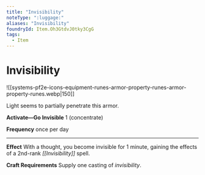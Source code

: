 ```yaml
---
title: "Invisibility"
noteType: ":luggage:"
aliases: "Invisibility"
foundryId: Item.Oh3GtdvJ0tky3CgG
tags:
  - Item
---
```


# Invisibility
![[systems-pf2e-icons-equipment-runes-armor-property-runes-armor-property-runes.webp|150]]

Light seems to partially penetrate this armor.

**Activate—Go Invisible** 1 (concentrate)

**Frequency** once per day

* * *

**Effect** With a thought, you become invisible for 1 minute, gaining the effects of a 2nd-rank _[[Invisibility]]_ spell.

**Craft Requirements** Supply one casting of _invisibility_.
